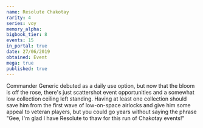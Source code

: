 ```yaml
---
name: Resolute Chakotay
rarity: 4
series: voy
memory_alpha:
bigbook_tier: 8
events: 15
in_portal: true
date: 27/06/2019
obtained: Event
mega: true
published: true
---
```


Commander Generic debuted as a daily use option, but now that the bloom is off the rose, there's just scattershot event opportunities and a somewhat low collection ceiling left standing. Having at least one collection should save him from the first wave of low-on-space airlocks and give him some appeal to veteran players, but you could go years without saying the phrase "Gee, I'm glad I have Resolute to thaw for this run of Chakotay events!"
